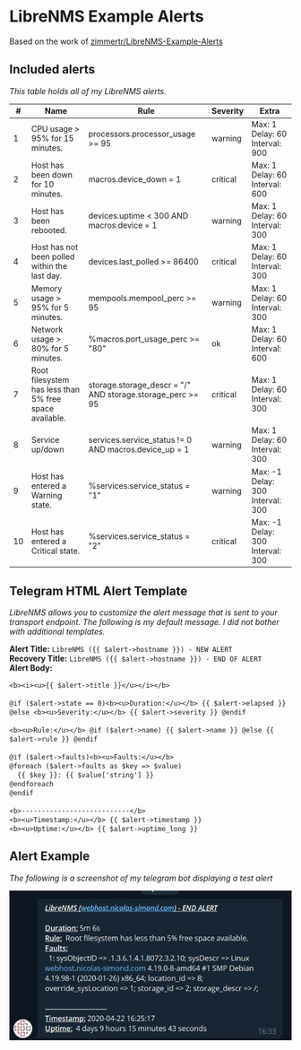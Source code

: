 # LibreNMS Example Alerts

Based on the work of [zimmertr/LibreNMS-Example-Alerts](https://github.com/zimmertr/LibreNMS-Example-Alerts)


## Included alerts 

_This table holds all of my LibreNMS alerts._

| # | Name | Rule | Severity | Extra |
| - | ---- | ---- | -------- | ----- |
| 1 | CPU usage > 95% for 15 minutes. | processors.processor_usage >= 95 | warning | Max: 1 Delay: 60 Interval: 900 |
| 2 | Host has been down for 10 minutes. | macros.device_down = 1 | critical | Max: 1 Delay: 60 Interval: 600 |
| 3 | Host has been rebooted. | devices.uptime < 300 AND macros.device = 1 | warning | Max: 1 Delay: 60 Interval: 300 |
| 4 | Host has not been polled within the last day. | devices.last_polled >= 86400 | critical | Max: 1 Delay: 60 Interval: 300 |
| 5 | Memory usage > 95% for 5 minutes. | mempools.mempool_perc >= 95 | warning | Max: 1 Delay: 60 Interval: 300
| 6 | Network usage > 80% for 5 minutes. | %macros.port_usage_perc >= "80" | ok | Max: 1 Delay: 60 Interval: 600 |
| 7 | Root filesystem has less than 5% free space available. | storage.storage_descr = "/" AND storage.storage_perc >= 95 | critical | Max: 1 Delay: 60 Interval: 300 |
| 8 | 	Service up/down | services.service_status != 0 AND macros.device_up = 1 | warning | Max: 1 Delay: 60 Interval: 300 |
| 9 | Host has entered a Warning state. | %services.service_status = "1" | warning | Max: -1 Delay: 300 Interval: 300 | 
| 10 | Host has entered a Critical state. | %services.service_status = "2" | critical | Max: -1 Delay: 300 Interval: 300 | 


## Telegram HTML Alert Template

_LibreNMS allows you to customize the alert message that is sent to your transport endpoint. The following is my default message. I did not bother with additional templates._

**Alert Title:** `LibreNMS ({{ $alert->hostname }}) - NEW ALERT`    
**Recovery Title:** `LibreNMS ({{ $alert->hostname }}) - END OF ALERT`  
**Alert Body:**  
```
<b><i><u>{{ $alert->title }}</u></i></b>

@if ($alert->state == 0)<b><u>Duration:</u></b> {{ $alert->elapsed }} @else <b><u>Severity:</u></b> {{ $alert->severity }} @endif

<b><u>Rule:</u></b> @if ($alert->name) {{ $alert->name }} @else {{ $alert->rule }} @endif

@if ($alert->faults)<b><u>Faults:</u></b>
@foreach ($alert->faults as $key => $value)
  {{ $key }}: {{ $value['string'] }}
@endforeach
@endif

<b>---------------------------</b>
<b><u>Timestamp:</u></b> {{ $alert->timestamp }}
<b><u>Uptime:</u></b> {{ $alert->uptime_long }}
```

## Alert Example 

_The following is a screenshot of my telegram bot displaying a test alert_

![](https://raw.githubusercontent.com/stylersnico/LibreNMS-Example-Alerts/master/alerting.jpg)
